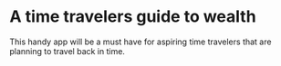 # A time travelers guide to wealth

This handy app will be a must have for aspiring time travelers that are planning to travel back in time.